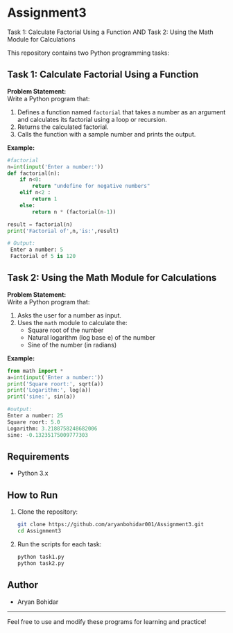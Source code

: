 # Assignment3
Task 1: Calculate Factorial Using a Function  AND  Task 2: Using the Math Module for Calculations


This repository contains two Python programming tasks:

## Task 1: Calculate Factorial Using a Function

**Problem Statement:**  
Write a Python program that:
1. Defines a function named `factorial` that takes a number as an argument and calculates its factorial using a loop or recursion.
2. Returns the calculated factorial.
3. Calls the function with a sample number and prints the output.

**Example:**
```python
#factorial
n=int(input('Enter a number:'))
def factorial(n):
    if n<0:
        return "undefine for negative numbers"
    elif n<2 :
        return 1
    else:
        return n * (factorial(n-1))

result = factorial(n)
print('Factorial of',n,'is:',result)

# Output:
 Enter a number: 5
 Factorial of 5 is 120
```

## Task 2: Using the Math Module for Calculations

**Problem Statement:**  
Write a Python program that:
1. Asks the user for a number as input.
2. Uses the `math` module to calculate the:
   - Square root of the number
   - Natural logarithm (log base e) of the number
   - Sine of the number (in radians)

**Example:**
```python
from math import *
a=int(input('Enter a number:'))
print('Square roort:', sqrt(a))
print('Logarithm:', log(a))
print('sine:', sin(a))

#output:
Enter a number: 25
Square roort: 5.0
Logarithm: 3.2188758248682006
sine: -0.13235175009777303
```

## Requirements

- Python 3.x

## How to Run

1. Clone the repository:
   ```bash
   git clone https://github.com/aryanbohidar001/Assignment3.git
   cd Assignment3
   ```
2. Run the scripts for each task:
   ```bash
   python task1.py
   python task2.py
   ```

## Author

- Aryan Bohidar

---

Feel free to use and modify these programs for learning and practice!
